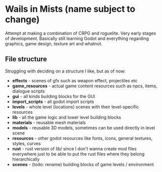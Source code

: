 # Wails in Mists (name subject to change)

Attempt at making a combination of CRPG and roguelite. Very early stages of
development. Basically still learning Godot and everything regarding graphics,
game design, texture art and whatnot.

## File structure

Struggling with deciding on a structure I like, but as of now:

* **effects** - scenes of gfx such as weapon effect, projectiles etc
* **game_resources** - actual game content resources such as npcs, items, dialogue scripts
* **gui** - all kinds building blocks for the GUI
* **import_scripts** - all godot import scripts
* **levels** - whole level (locations) scenes with their level-specific resources
* **lib** - all the game logic and lower level building blocks
* **materials** - reusable mesh materials
* **models** - reusable 3D models, sometimes can be used directly in level scene
* **resources** - other godot resources like fonts, icons, general textures, styles, curves
* **rust** - rust version of lib/ since I don't wanna create mod files everywhere just to be able to put the rust files where they belong hierarchically
* **scenes** - (todo: rename) building blocks of game levels / environment
